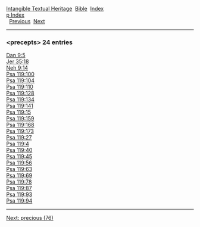 [Intangible Textual Heritage](../../index)  [Bible](../index) 
[Index](index)   
[p Index](_p_)  
  [Previous](c08769)  [Next](c08771) 

------------------------------------------------------------------------

### &lt;precepts&gt; 24 entries

[Dan 9:5](../kjv/dan009.htm#005)  
[Jer 35:18](../kjv/jer035.htm#018)  
[Neh 9:14](../kjv/neh009.htm#014)  
[Psa 119:100](../kjv/psa119.htm#100)  
[Psa 119:104](../kjv/psa119.htm#104)  
[Psa 119:110](../kjv/psa119.htm#110)  
[Psa 119:128](../kjv/psa119.htm#128)  
[Psa 119:134](../kjv/psa119.htm#134)  
[Psa 119:141](../kjv/psa119.htm#141)  
[Psa 119:15](../kjv/psa119.htm#015)  
[Psa 119:159](../kjv/psa119.htm#159)  
[Psa 119:168](../kjv/psa119.htm#168)  
[Psa 119:173](../kjv/psa119.htm#173)  
[Psa 119:27](../kjv/psa119.htm#027)  
[Psa 119:4](../kjv/psa119.htm#004)  
[Psa 119:40](../kjv/psa119.htm#040)  
[Psa 119:45](../kjv/psa119.htm#045)  
[Psa 119:56](../kjv/psa119.htm#056)  
[Psa 119:63](../kjv/psa119.htm#063)  
[Psa 119:69](../kjv/psa119.htm#069)  
[Psa 119:78](../kjv/psa119.htm#078)  
[Psa 119:87](../kjv/psa119.htm#087)  
[Psa 119:93](../kjv/psa119.htm#093)  
[Psa 119:94](../kjv/psa119.htm#094)  

------------------------------------------------------------------------

[Next: precious (76)](c08771)
